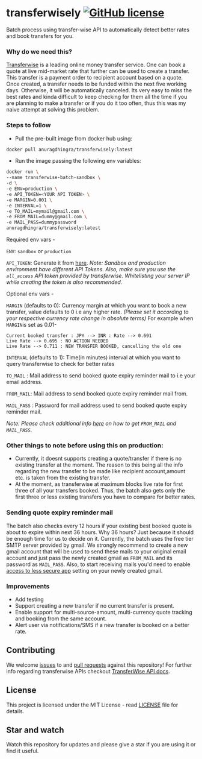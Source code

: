# transferwisely [![GitHub license](https://img.shields.io/badge/license-MIT-blue.svg)](https://raw.githubusercontent.com/anuragdhingra/transferwisely/master/LICENSE) 
Batch process using transfer-wise API to automatically detect better rates and book transfers for you.

### Why do we need this?
[Transferwise](https://transferwise.com/) is a leading online money transfer service. 
One can book a quote at live mid-market rate that further can be used to create a transfer. 
This transfer is a payment order to recipient account based on a quote. Once created, a transfer needs to be funded within the next five working days. Otherwise, it will be automatically canceled.
Its very easy to miss the best rates and kinda difficult to keep checking for them all the time if you are planning to make a transfer or if you do it too often, 
thus this was my naive attempt at solving this problem.


### Steps to follow
- Pull the pre-built image from docker hub using:

```bash
docker pull anuragdhingra/transferwisely:latest
```

- Run the image passing the following env variables:

```bash
docker run \
--name transferwise-batch-sandbox \
-d \
-e ENV=production \
-e API_TOKEN=<YOUR API TOKEN> \
-e MARGIN=0.001 \
-e INTERVAL=1 \
-e TO_MAIL=mymail@gmail.com \
-e FROM_MAIL=dummy@gmail.com \
-e MAIL_PASS=dummypassword
anuragdhingra/transferwisely:latest
```

Required env vars -

`ENV`: `sandbox` or `production`

`API_TOKEN`: Generate it from [here](https://transferwise.com/help/19/transferwise-for-business/2958229/whats-a-personal-api-token-and-how-do-i-get-one).
_Note: Sandbox and production environment have different API Tokens. Also, make sure you use the `all_access` API token 
provided by transferwise. Whitelisting your server IP while creating the token is also recommended._

Optional env vars -

`MARGIN` (defaults to 0): Currency margin at which you want to book a new transfer, value defaults to 0 i.e 
any higher rate.
_(Please set it according to your respective currency rate change in absolute terms)_
For example when `MARGIN`is set as 0.01-
```
Current booked transfer : JPY --> INR : Rate --> 0.691
Live Rate --> 0.695 : NO ACTION NEEDED
Live Rate --> 0.711 : NEW TRANSFER BOOKED, cancelling the old one
```

`INTERVAL` (defaults to 1): Time(in minutes) interval at which you want to query transferwise to check for better rates

`TO_MAIL` : Mail address to send booked quote expiry reminder mail to i.e your email address. 

`FROM_MAIL`: Mail address to send booked quote expiry reminder mail from.

`MAIL_PASS` : Password for mail address used to send booked quote expiry reminder mail.

_Note: Please check additional info [here](#sending-quote-expiry-reminder-mail) on how to get `FROM_MAIL` and `MAIL_PASS`._

### Other things to note before using this on production:
- Currently, it doesnt supports creating a quote/transfer if there is no existing transfer at the moment. 
The reason to this being all the info regarding the new transfer to be made like recipient account,amount etc. 
is taken from the existing transfer.
- At the moment, as transferwise at maximum blocks live rate for first three of all your transfers booked.
Thus, the batch also gets only the first three or less existing transfers you have to compare for better rates.


### Sending quote expiry reminder mail
The batch also checks every 12 hours if your existing best booked quote is about to expire within next 36 hours.
Why 36 hours? Just because it should be enough time for us to decide on it.
Currently, the batch uses the free tier SMTP server provided by gmail. 
We strongly recommend to create a new gmail account that will be used to send these mails to your original email account 
and just pass the newly created gmail as `FROM_MAIL` and its password as `MAIL_PASS`. Also, to start 
receiving mails you'd need to enable [access to less secure app](https://support.google.com/a/answer/6260879?hl=en) setting on your newly created gmail.

### Improvements
- Add testing
- Support creating a new transfer if no current transfer is present.
- Enable support for multi-source-amount, multi-currency quote tracking and booking from the same account.
- Alert user via notifications/SMS if a new transfer is booked on a better rate.

## Contributing
We welcome [issues](https://github.com/anuragdhingra/transferwisely/issues) to and [pull requests](https://github.com/anuragdhingra/transferwisely/pulls) against this repository! For further info regarding transferwise APIs checkout [TransferWise API docs](https://transferwise.github.io/api-docs-banks/#transferwise-for-banks-api).

## License
This project is licensed under the MIT License - read [LICENSE](LICENSE) file for details.

## Star and watch 
Watch this repository for updates and please give a star if you are using it or find it useful.







